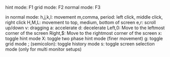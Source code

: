 hint mode: F1
grid mode: F2
normal mode: F3

in normal mode:
h,j,k,l: movement
m,comma, period: left click, middle click, right click
H,M,L: movement to top, medium, bottom of screen
e,r: scroll up/down
v: dragging
a: accelerate
d: decelerate
Left,0: Move to the leftmost corner of the screen
Right,$: Move to the rightmost corner of the screen
x: toggle hint mode
X: toggle two phase hint mode (finer movement)
g: toggle grid mode
; (semicolon): toggle history mode
s: toggle screen selection mode (only for multi monitor setups)
